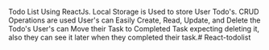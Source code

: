 Todo List Using ReactJs.
Local Storage is Used to store User Todo's.
CRUD Operations are used
User's can Easily Create, Read, Update, and Delete the Todo's
User's can Move their Task to Completed Task expecting deleting it, also they can see it later when they completed their task.#   R e a c t - t o d o l i s t  
 